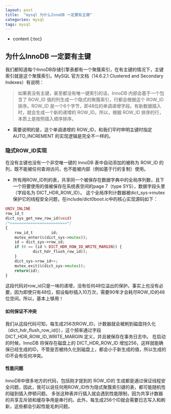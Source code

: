 ```yaml
---
layout: post
title:  "mysql 为什么InnoDB 一定要有主键"
categories: mysql
tags: mysql
---
```


* content
{:toc}

## 为什么InnoDB 一定要有主键
我们都知道每个InnoDB存储引擎表都有一个聚簇索引，在有主键的情况下，主键索引就是这个聚簇索引。MySQL 官方文档（14.6.2.1 Clustered and Secondary Indexes）有说明：
> 如果表没有主键，甚至都没有唯一键索引的话，InnoDB 内部会基于一个包含了 ROW_ID 值的列生成一个隐式的聚簇索引，行都会根据这个 ROW_ID 排序。ROW_ID 是一个6个字节，即48位的单调递增字段。有新数据插入时，就会生成一个新的递增的 ROW_ID。所以，根据 ROW_ID 排序的行，本质上是按照插入顺序排序。
* 需要说明的是，这个单调递增的 ROW_ID，和我们平时申明主键时指定 AUTO_INCREMENT 的实现逻辑是完全不一样的。


### 隐式ROW_ID实现
在没有主键也没有一个非空唯一键的 InnoDB 表中自动添加的被称为 ROW_ID 的列，既不能被任何查询访问，也不能被内部（例如基于行的复制）使用。
* 所有用ROW_ID列的表，共享同一个被保存在数据字典中的全局序列数，且下一个将要使用的值被保存在系统表空间的page 7（type SYS），数据字段头里（字段名为 DICT_HDR_ROW_ID）。
这个全局序列计数器被dict_sys->mutex保护它的线程安全问题，在include/dict0boot.ic中的核心实现源码如下：
```php
UNIV_INLINE
row_id_t
dict_sys_get_new_row_id(void)
/*=========================*/
{
    row_id_t        id;
    mutex_enter(&(dict_sys->mutex));
    id = dict_sys->row_id;
    if (0 == (id % DICT_HDR_ROW_ID_WRITE_MARGIN)) {
            dict_hdr_flush_row_id();
    }
    dict_sys->row_id++;
    mutex_exit(&(dict_sys->mutex));
    return(id);
}
```

这段代码对row_id只是一味的递增，没有任何48位溢出的保护。事实上也没有必要，因为即使只有48位，假设每秒插入10万次，需要90年才会耗尽ROW_ID的48位空间。所以，基本上够用！

#### 如何保证不冲突
我们从这段代码可知，每生成256次ROW_ID，计数器就会被刷到磁盘持久化（dict_hdr_flush_row_id()），这个频率通过字段 DICT_HDR_ROW_ID_WRITE_MARGIN 定义，并且被保存在事务日志中。
在启动的时候，InnoDB 将保存在磁盘上的 DICT_HDR_ROW_ID 增加256，这样就能确保已经生成的ID，不管是否被持久化到磁盘上，都会小于新生成的值，所以生成的ID不会有任何冲突。

#### 性能问题
InnoDB中很多地方的代码，包括刚才提到的 ROW_ID的 生成都是通过保证线程安全问题，因此，我可以说任何用ROW_ID作为隐式聚簇索引键的表，都可能随机性的碰到插入停顿问题。
多张这种表并行插入就会遇到性能限制，因为共享计数器的共享互斥锁和缓存争用是串行的。此外，每生成256个ID就会需要日志写入和刷新，这些都会引起性能毛刺问题。
